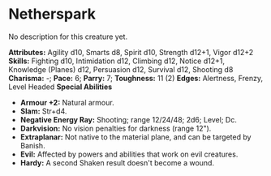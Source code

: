 # Netherspark

No description for this creature yet.

**Attributes:** Agility d10, Smarts d8, Spirit d10, Strength d12+1,
Vigor d12+2
**Skills:** Fighting d10, Intimidation d12, Climbing d12, Notice d12+1,
Knowledge (Planes) d12, Persuasion d12, Survival d12, Shooting d8
**Charisma:** -; **Pace:** 6; **Parry:** 7; **Toughness:** 11 (2)
**Edges:** Alertness, Frenzy, Level Headed
**Special Abilities**

- **Armour +2:** Natural armour.
- **Slam:** Str+d4.
- **Negative Energy Ray:** Shooting; range 12/24/48; 2d6; Level; Dc.
- **Darkvision:** No vision penalties for darkness (range 12").
- **Extraplanar:** Not native to the material plane, and can be targeted
by Banish.
- **Evil:** Affected by powers and abilities that work on evil
creatures.
- **Hardy:** A second Shaken result doesn't become a wound.
